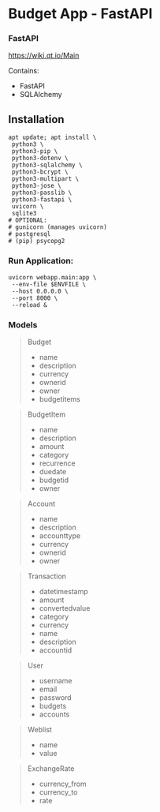 # Budget App - FastAPI
### FastAPI

<https://wiki.qt.io/Main>

Contains:
 - FastAPI
 - SQLAlchemy

## Installation

```
apt update; apt install \
 python3 \
 python3-pip \
 python3-dotenv \
 python3-sqlalchemy \
 python3-bcrypt \
 python3-multipart \
 python3-jose \
 python3-passlib \
 python3-fastapi \
 uvicorn \
 sqlite3
# OPTIONAL:
# gunicorn (manages uvicorn)
# postgresql
# (pip) psycopg2
```

### Run Application:

```
uvicorn webapp.main:app \
 --env-file $ENVFILE \
 --host 0.0.0.0 \
 --port 8000 \
 --reload &
```

### Models

> Budget
> - name
> - description
> - currency
> - ownerid
> - owner
> - budgetitems

> BudgetItem
> - name
> - description
> - amount
> - category
> - recurrence
> - duedate
> - budgetid
> - owner

> Account
> - name
> - description
> - accounttype
> - currency
> - ownerid
> - owner

> Transaction
> - datetimestamp
> - amount
> - convertedvalue
> - category
> - currency
> - name
> - description
> - accountid

> User
> - username
> - email
> - password
> - budgets
> - accounts

> Weblist
> - name
> - value

> ExchangeRate
> - currency_from
> - currency_to
> - rate